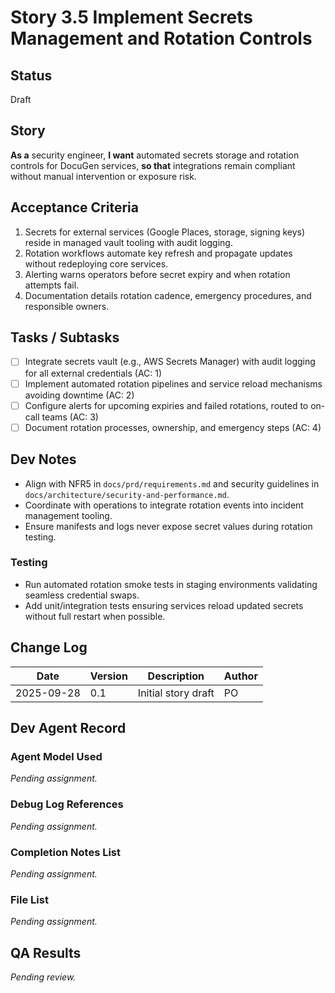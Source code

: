 # Story 3.5 Implement Secrets Management and Rotation Controls

## Status
Draft

## Story
**As a** security engineer,
**I want** automated secrets storage and rotation controls for DocuGen services,
**so that** integrations remain compliant without manual intervention or exposure risk.

## Acceptance Criteria
1. Secrets for external services (Google Places, storage, signing keys) reside in managed vault tooling with audit logging.
2. Rotation workflows automate key refresh and propagate updates without redeploying core services.
3. Alerting warns operators before secret expiry and when rotation attempts fail.
4. Documentation details rotation cadence, emergency procedures, and responsible owners.

## Tasks / Subtasks
- [ ] Integrate secrets vault (e.g., AWS Secrets Manager) with audit logging for all external credentials (AC: 1)
- [ ] Implement automated rotation pipelines and service reload mechanisms avoiding downtime (AC: 2)
- [ ] Configure alerts for upcoming expiries and failed rotations, routed to on-call teams (AC: 3)
- [ ] Document rotation processes, ownership, and emergency steps (AC: 4)

## Dev Notes
- Align with NFR5 in `docs/prd/requirements.md` and security guidelines in `docs/architecture/security-and-performance.md`.
- Coordinate with operations to integrate rotation events into incident management tooling.
- Ensure manifests and logs never expose secret values during rotation testing.

### Testing
- Run automated rotation smoke tests in staging environments validating seamless credential swaps.
- Add unit/integration tests ensuring services reload updated secrets without full restart when possible.

## Change Log
| Date       | Version | Description         | Author |
|------------|---------|---------------------|--------|
| 2025-09-28 | 0.1     | Initial story draft | PO     |

## Dev Agent Record
### Agent Model Used
_Pending assignment._

### Debug Log References
_Pending assignment._

### Completion Notes List
_Pending assignment._

### File List
_Pending assignment._

## QA Results
_Pending review._
